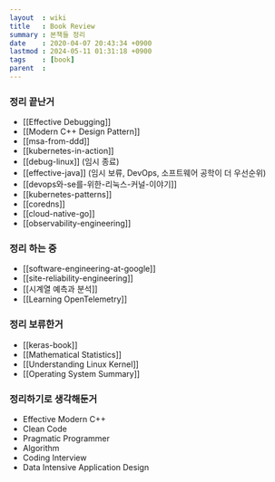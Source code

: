 ```yaml
---
layout  : wiki
title   : Book Review
summary : 본책들 정리
date    : 2020-04-07 20:43:34 +0900
lastmod : 2024-05-11 01:31:18 +0900
tags    : [book]
parent  :
---
```


### 정리 끝난거
- [[Effective Debugging]]
- [[Modern C++ Design Pattern]]
- [[msa-from-ddd]]
- [[kubernetes-in-action]]
- [[debug-linux]] (임시 종료)
- [[effective-java]] (임시 보류, DevOps, 소프트웨어 공학이 더 우선순위)
- [[devops와-se를-위한-리눅스-커널-이야기]]
- [[kubernetes-patterns]]
- [[coredns]]
- [[cloud-native-go]]
- [[observability-engineering]]

### 정리 하는 중
- [[software-engineering-at-google]]
- [[site-reliability-engineering]]
- [[시계열 예측과 분석]]
- [[Learning OpenTelemetry]]

### 정리 보류한거
- [[keras-book]]
- [[Mathematical Statistics]]
- [[Understanding Linux Kernel]]
- [[Operating System Summary]]

### 정리하기로 생각해둔거
 * Effective Modern C++
 * Clean Code
 * Pragmatic Programmer
 * Algorithm
 * Coding Interview
 * Data Intensive Application Design
